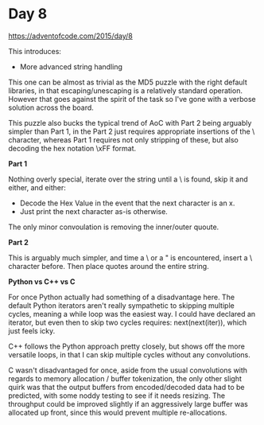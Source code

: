 # Day 8

https://adventofcode.com/2015/day/8

This introduces:
- More advanced string handling

This one can be almost as trivial as the MD5 puzzle with the right default libraries, in that escaping/unescaping is a relatively standard operation.  However that goes against the spirit of the task so I've gone with a verbose solution across the board.

This puzzle also bucks the typical trend of AoC with Part 2 being arguably simpler than Part 1, in the Part 2 just requires appropriate insertions of the \ character, whereas Part 1 requires not only stripping of these, but also decoding the hex notation \xFF format.

**Part 1**

Nothing overly special, iterate over the string until a \ is found, skip it and either, and either:
- Decode the Hex Value in the event that the next character is an x.
- Just print the next character as-is otherwise.

The only minor convoulation is removing the inner/outer quoute.

**Part 2**

This is arguably much simpler, and time a \ or a " is encountered, insert a \ character before.  Then place quotes around the entire string.

**Python vs C++ vs C**

For once Python actually had something of a disadvantage here.  The default Python iterators aren't really sympathetic to skipping multiple cycles, meaning a while loop was the easiest way.  I could have declared an iterator, but even then to skip two cycles requires: next(next(iter)), which just feels icky.

C++ follows the Python approach pretty closely, but shows off the more versatile loops, in that I can skip multiple cycles without any convolutions.

C wasn't disadvantaged for once, aside from the usual convolutions with regards to memory allocation / buffer tokenization, the only other slight quirk was that the output buffers from encoded/decoded data had to be predicted, with some noddy testing to see if it needs resizing.  The throughput could be improved slightly if an aggressively large buffer was allocated up front, since this would prevent multiple re-allocations.
